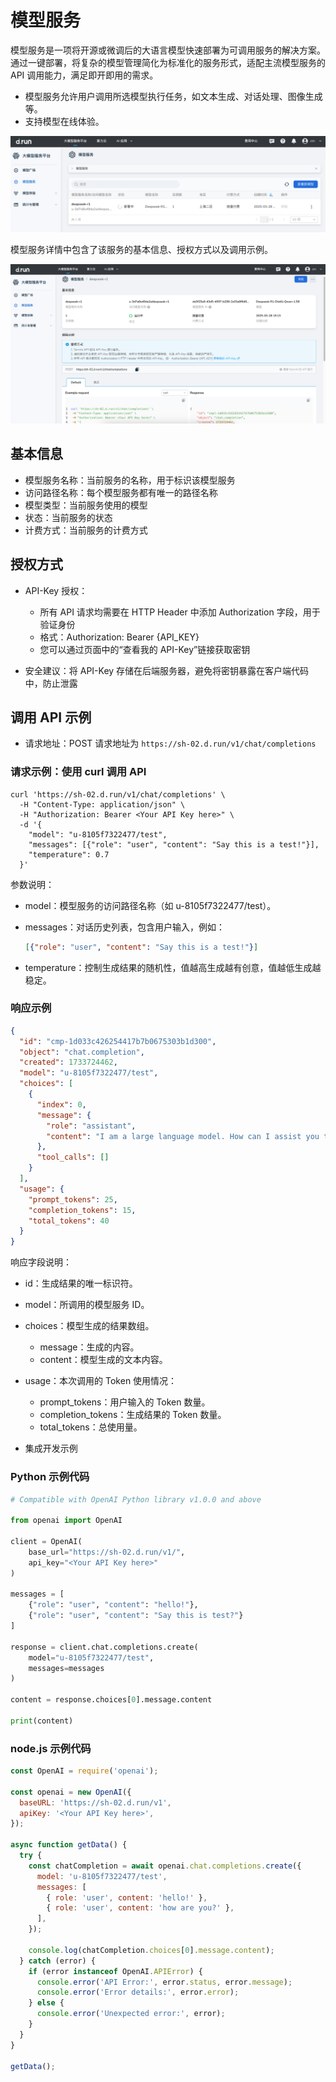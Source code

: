 # 模型服务

模型服务是一项将开源或微调后的大语言模型快速部署为可调用服务的解决方案。
通过一键部署，将复杂的模型管理简化为标准化的服务形式，适配主流模型服务的 API 调用能力，满足即开即用的需求。

- 模型服务允许用户调用所选模型执行任务，如文本生成、对话处理、图像生成等。
- 支持模型在线体验。

![service](./images/service01.png)

模型服务详情中包含了该服务的基本信息、授权方式以及调用示例。

![service](./images/service02.png)

## 基本信息

- 模型服务名称：当前服务的名称，用于标识该模型服务
- 访问路径名称：每个模型服务都有唯一的路径名称
- 模型类型：当前服务使用的模型
- 状态：当前服务的状态
- 计费方式：当前服务的计费方式

## 授权方式

- API-Key 授权：

    - 所有 API 请求均需要在 HTTP Header 中添加 Authorization 字段，用于验证身份
    - 格式：Authorization: Bearer {API_KEY}
    - 您可以通过页面中的“查看我的 API-Key”链接获取密钥

- 安全建议：将 API-Key 存储在后端服务器，避免将密钥暴露在客户端代码中，防止泄露

## 调用 API 示例

- 请求地址：POST 请求地址为 `https://sh-02.d.run/v1/chat/completions`

### 请求示例：使用 curl 调用 API

```shell
curl 'https://sh-02.d.run/v1/chat/completions' \
  -H "Content-Type: application/json" \
  -H "Authorization: Bearer <Your API Key here>" \
  -d '{
    "model": "u-8105f7322477/test",
    "messages": [{"role": "user", "content": "Say this is a test!"}],
    "temperature": 0.7
  }'
```

参数说明：

- model：模型服务的访问路径名称（如 u-8105f7322477/test）。
- messages：对话历史列表，包含用户输入，例如：

    ```json
    [{"role": "user", "content": "Say this is a test!"}]
    ```

- temperature：控制生成结果的随机性，值越高生成越有创意，值越低生成越稳定。

### 响应示例

```json
{
  "id": "cmp-1d033c426254417b7b0675303b1d300",
  "object": "chat.completion",
  "created": 1733724462,
  "model": "u-8105f7322477/test",
  "choices": [
    {
      "index": 0,
      "message": {
        "role": "assistant",
        "content": "I am a large language model. How can I assist you today?"
      },
      "tool_calls": []
    }
  ],
  "usage": {
    "prompt_tokens": 25,
    "completion_tokens": 15,
    "total_tokens": 40
  }
}
```

响应字段说明：

- id：生成结果的唯一标识符。
- model：所调用的模型服务 ID。
- choices：模型生成的结果数组。
    - message：生成的内容。
    - content：模型生成的文本内容。
- usage：本次调用的 Token 使用情况：
    - prompt_tokens：用户输入的 Token 数量。
    - completion_tokens：生成结果的 Token 数量。
    - total_tokens：总使用量。

- 集成开发示例

### Python 示例代码

```python
# Compatible with OpenAI Python library v1.0.0 and above

from openai import OpenAI

client = OpenAI(
    base_url="https://sh-02.d.run/v1/",
    api_key="<Your API Key here>"
)

messages = [
    {"role": "user", "content": "hello!"},
    {"role": "user", "content": "Say this is test?"}
]

response = client.chat.completions.create(
    model="u-8105f7322477/test",
    messages=messages
)

content = response.choices[0].message.content

print(content)
```

### node.js 示例代码

```js
const OpenAI = require('openai');

const openai = new OpenAI({
  baseURL: 'https://sh-02.d.run/v1',
  apiKey: '<Your API Key here>',
});

async function getData() {
  try {
    const chatCompletion = await openai.chat.completions.create({
      model: 'u-8105f7322477/test',
      messages: [
        { role: 'user', content: 'hello!' },
        { role: 'user', content: 'how are you?' },
      ],
    });

    console.log(chatCompletion.choices[0].message.content);
  } catch (error) {
    if (error instanceof OpenAI.APIError) {
      console.error('API Error:', error.status, error.message);
      console.error('Error details:', error.error);
    } else {
      console.error('Unexpected error:', error);
    }
  }
}

getData();
```
